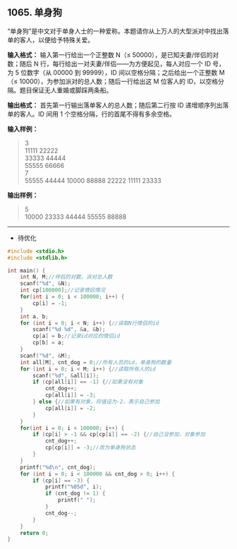 ﻿## 1065. 单身狗
“单身狗”是中文对于单身人士的一种爱称。本题请你从上万人的大型派对中找出落单的客人，以便给予特殊关爱。

**输入格式：**
输入第一行给出一个正整数 N（≤ 50000），是已知夫妻/伴侣的对数；随后 N 行，每行给出一对夫妻/伴侣——为方便起见，每人对应一个 ID 号，为 5 位数字（从 00000 到 99999），ID 间以空格分隔；之后给出一个正整数 M（≤ 10000），为参加派对的总人数；随后一行给出这 M 位客人的 ID，以空格分隔。题目保证无人重婚或脚踩两条船。

**输出格式：**
首先第一行输出落单客人的总人数；随后第二行按 ID 递增顺序列出落单的客人。ID 间用 1 个空格分隔，行的首尾不得有多余空格。

**输入样例：**
>3  
11111 22222  
33333 44444  
55555 66666  
7  
55555 44444 10000 88888 22222 11111 23333  

**输出样例：**
>5  
10000 23333 44444 55555 88888  

---
- 待优化

```c
#include <stdio.h>
#include <stdlib.h>

int main() {
	int N, M;//伴侣的对数，派对总人数 
	scanf("%d", &N);
	int cp[100000];//记录情侣情况
	for(int i = 0; i < 100000; i++) {
		cp[i] = -1;
	}
	int a, b;
	for (int i = 0; i < N; i++) {//读取N行情侣的id 
		scanf("%d %d", &a, &b);
		cp[a] = b;//记录id对应的情侣id 
		cp[b] = a;
	}
	scanf("%d", &M);
	int all[M], cnt_dog = 0;//所有人员的id，单身狗的数量 
	for (int i = 0; i < M; i++) {//读取所有人的id 
		scanf("%d", &all[i]);
		if (cp[all[i]] == -1) {//如果没有对象 
			cnt_dog++;
			cp[all[i]] = -3;
		} else {//如果有对象，将值设为-2，表示自己参加 
			cp[all[i]] = -2; 
		} 
	}
	for(int i = 0; i < 100000; i++) {
		if (cp[i] > -1 && cp[cp[i]] == -2) {//自己没参加，对象参加 
			cnt_dog++; 
			cp[cp[i]] = -3;//改为单身狗状态 
		}
	} 
	printf("%d\n", cnt_dog);
	for (int i = 0; i < 100000 && cnt_dog > 0; i++) {
		if (cp[i] == -3) {
			printf("%05d", i);
			if (cnt_dog != 1) {
				printf(" ");
			}
			cnt_dog--;
		}
	}
	return 0;
}
```